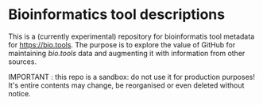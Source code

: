 # Bioinformatics tool descriptions
This is a (currently experimental) repository for bioinformatis tool metadata for https://bio.tools.  The purpose is to explore the value of GitHub for maintaining *bio.tools* data and augmenting it with information from other sources. 

IMPORTANT : this repo is a sandbox: do not use it for production purposes!  It's entire contents may change, be reorganised or even deleted without notice.
